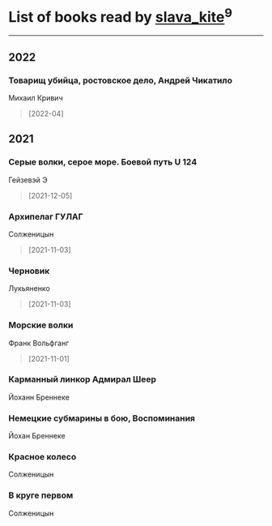 # List of books read by [slava_kite](http://vk.com/id134671934)<sup>9</sup>
---

## 2022

### Товарищ убийца, ростовское дело, Андрей Чикатило
Михаил Кривич
> [2022-04] 



## 2021

### Серые волки, серое море. Боевой путь U 124
Гейзевэй Э
> [2021-12-05] 


### Архипелаг ГУЛАГ
Солженицын
> [2021-11-03] 


### Черновик
Лукьяненко
> [2021-11-03] 


### Морские волки
Франк Вольфганг
> [2021-11-01] 


### Карманный линкор Адмирал Шеер
Йоханн Бреннеке


### Немецкие субмарины в бою, Воспоминания
Йохан Бреннеке


### Красное колесо
Солженицын


### В круге первом
Солженицын



